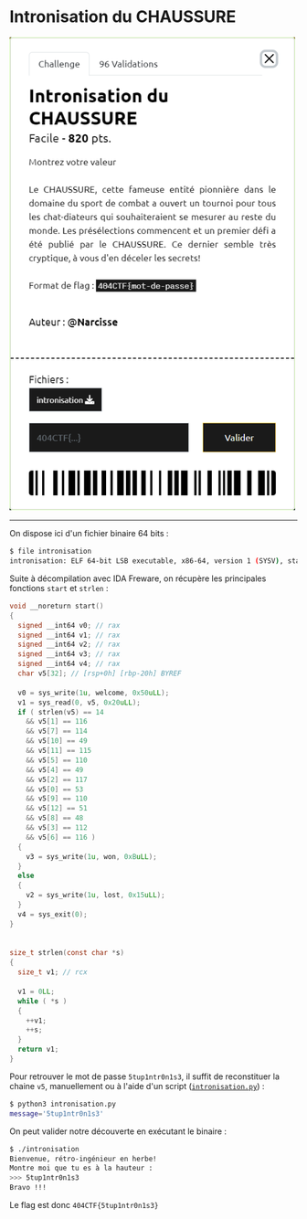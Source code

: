 # Intronisation du CHAUSSURE

<img alt="énoncé du challenge" src="enonce.png" width=500>

----

On dispose ici d'un fichier binaire 64 bits :

```sh
$ file intronisation
intronisation: ELF 64-bit LSB executable, x86-64, version 1 (SYSV), statically linked, not stripped
```

Suite à décompilation avec IDA Freware, on récupère les principales fonctions `start` et `strlen` :

```c
void __noreturn start()
{
  signed __int64 v0; // rax
  signed __int64 v1; // rax
  signed __int64 v2; // rax
  signed __int64 v3; // rax
  signed __int64 v4; // rax
  char v5[32]; // [rsp+0h] [rbp-20h] BYREF

  v0 = sys_write(1u, welcome, 0x50uLL);
  v1 = sys_read(0, v5, 0x20uLL);
  if ( strlen(v5) == 14
    && v5[1] == 116
    && v5[7] == 114
    && v5[10] == 49
    && v5[11] == 115
    && v5[5] == 110
    && v5[4] == 49
    && v5[2] == 117
    && v5[0] == 53
    && v5[9] == 110
    && v5[12] == 51
    && v5[8] == 48
    && v5[3] == 112
    && v5[6] == 116 )
  {
    v3 = sys_write(1u, won, 0xBuLL);
  }
  else
  {
    v2 = sys_write(1u, lost, 0x15uLL);
  }
  v4 = sys_exit(0);
}


size_t strlen(const char *s)
{
  size_t v1; // rcx

  v1 = 0LL;
  while ( *s )
  {
    ++v1;
    ++s;
  }
  return v1;
}
```

Pour retrouver le mot de passe `5tup1ntr0n1s3`, il suffit de reconstituer la chaine `v5`, manuellement ou à l'aide d'un script ([`intronisation.py`](./intronisation.py)) :

```sh
$ python3 intronisation.py
message='5tup1ntr0n1s3'
```

On peut valider notre découverte en exécutant le binaire :

```sh
$ ./intronisation
Bienvenue, rétro-ingénieur en herbe!
Montre moi que tu es à la hauteur :
>>> 5tup1ntr0n1s3
Bravo !!!
```

Le flag est donc `404CTF{5tup1ntr0n1s3}`
